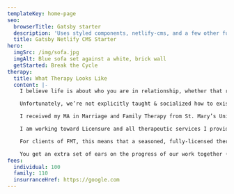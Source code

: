 ```yaml
---
templateKey: home-page
seo:
  browserTitle: Gatsby starter
  description: 'Uses styled components, netlify-cms, and a few other fun things.'
  title: Gatsby Netlify CMS Starter
hero:
  imgSrc: /img/sofa.jpg
  imgAlt: Blue sofa set against a white, brick wall
  getStarted: Break the Cycle
therapy:
  title: What Therapy Looks Like
  content: |-
    I believe life is about who you are in relationship, whether that relationship is with yourself, a partner, co-worker, boss, friend, pet… whoever. How you react, how you communicate, what level of awareness you have of yourself; your reactions, triggers, attachments, communication styles, etc. - they all matter! And… they all directly affect every single one of our relationships.

    Unfortunately, we’re not explicitly taught & socialized how to exist, grow, or thrive in relationships. Therapy is an ideal place to learn, grow, and create the space in your life and relationships that can foster forward motion from patterns you’re cycling in.

    I received my MA in Marriage and Family Therapy from St. Mary’s University of MN, and my BS in Community Psychology from St Cloud State University.

    I am working toward Licensure and all therapeutic services I provide are under the supervision of Shawn R Neel, MS, LMFT with The Institute for Relational Well-Being. He is an AAMFT and MN State Approved MFT Supervisor and can be reached at <supervision@irwb.org>

    For clients of FMT, this means that a seasoned, fully-licensed therapist is working collaboratively with me (behind the scenes) to oversee and ensure that the highest level of quality and client care are being provided.

    You get an extra set of ears on the progress of our work together (#twoforone), and I get the opportunity to have ongoing professional guidance and input as I continue to work toward licensure.
fees:
  individual: 100
  family: 110
  insurranceHref: https://google.com
---
```

